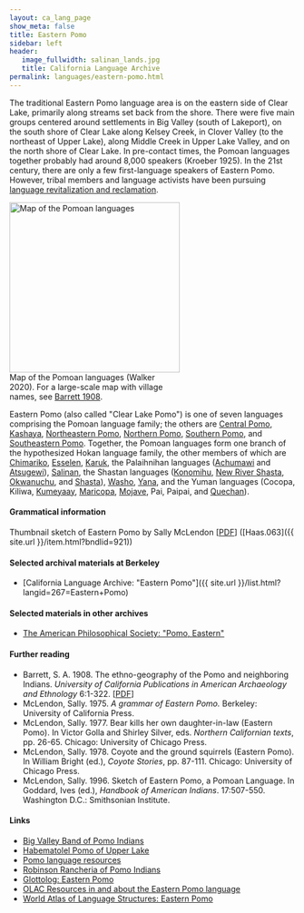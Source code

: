 ```yaml
---
layout: ca_lang_page
show_meta: false
title: Eastern Pomo
sidebar: left
header:
   image_fullwidth: salinan_lands.jpg
   title: California Language Archive
permalink: languages/eastern-pomo.html
---
```


The traditional Eastern Pomo language area is on the eastern side of Clear Lake, primarily along streams set back from the shore. There were five main groups centered around settlements in Big Valley (south of Lakeport), on the south shore of Clear Lake along Kelsey Creek, in Clover Valley (to the northeast of Upper Lake), along Middle Creek in Upper Lake Valley, and on the north shore of Clear Lake. In pre-contact times, the Pomoan languages together probably had around 8,000 speakers (Kroeber 1925). In the 21st century, there are only a few first-language speakers of Eastern Pomo. However, tribal members and language activists have been pursuing [language revitalization and reclamation](https://www.nijc.org/pdfs/CENY/CENY%20Pomo%20Language%20Curriculum%20Development%202013.pdf).

<div class="image fit right" style="width: 300px;">
<img alt="Map of the Pomoan languages" src="{{ site.urlimg }}pomoan-languages-map-small.jpg" width="300px"/>
<div class="caption">
Map of the Pomoan languages (Walker 2020). For a large-scale map with village names, see <a href="https://berkeley.box.com/v/pomoan-languages-map">Barrett 1908</a>.
</div>
</div>

Eastern Pomo (also called "Clear Lake Pomo") is one of seven languages comprising the Pomoan language family; the others are [Central Pomo](central-pomo.html), [Kashaya](kashaya.html), [Northeastern Pomo](northeastern-pomo.html), [Northern Pomo](northern-pomo.html), [Southern Pomo](southern-pomo.html), and [Southeastern Pomo](southeastern-pomo.html). Together, the Pomoan languages form one branch of the hypothesized Hokan language family, the other members of which are [Chimariko](chimariko.html), [Esselen](esselen.html), [Karuk](karuk.html), the Palaihnihan languages ([Achumawi](achumawi.html) and [Atsugewi](atsugewi.html)), [Salinan](salinan.html), the Shastan languages ([Konomihu](konomihu.html), [New River Shasta](new-river-shasta.html), [Okwanuchu](okwanuchu.html), and [Shasta](shasta.html)), [Washo](washo.html), [Yana](yana.html), and the Yuman languages (Cocopa, Kiliwa, [Kumeyaay](kumeyaay.html), [Maricopa](maricopa.html), [Mojave](mojave.html), Pai, Paipai, and [Quechan](quechan.html)).

#### Grammatical information

Thumbnail sketch of Eastern Pomo by Sally McLendon [[PDF](https://berkeley.box.com/v/sketch-eastern-pomo)] ([Haas.063]({{ site.url }}/item.html?bndlid=921))

#### Selected archival materials at Berkeley

* [California Language Archive: "Eastern Pomo"]({{ site.url }}/list.html?langid=267=Eastern+Pomo)

#### Selected materials in other archives

* [The American Philosophical Society: "Pomo, Eastern"](https://indigenousguide.amphilsoc.org/search?f%5B0%5D=guide_language_content_title%3APomo%2C%20Eastern)

#### Further reading

* Barrett, S. A. 1908. The ethno-geography of the Pomo and neighboring Indians. *University of California Publications in American Archaeology and Ethnology* 6:1-322.
[[PDF](http://digitalassets.lib.berkeley.edu/anthpubs/ucb/text/ucp006-003-004.pdf)]
* McLendon, Sally. 1975. *A grammar of Eastern Pomo.* Berkeley: University of California Press.
* McLendon, Sally. 1977. Bear kills her own daughter-in-law (Eastern Pomo). In Victor Golla and Shirley Silver, eds. *Northern Californian texts*, pp. 26-65. Chicago: University of Chicago Press.
* McLendon, Sally. 1978. Coyote and the ground squirrels (Eastern Pomo). In William Bright (ed.), *Coyote Stories*, pp. 87-111. Chicago: University of Chicago Press.
* McLendon, Sally. 1996. Sketch of Eastern Pomo, a Pomoan Language. In Goddard, Ives (ed.), *Handbook of American Indians*. 17:507-550. Washington D.C.: Smithsonian Institute.

#### Links

* [Big Valley Band of Pomo Indians](https://www.bvrancheria.com/)
* [Habematolel Pomo of Upper Lake](http://www.upperlakepomo.com/)
* [Pomo language resources](https://cimcc.org/education-center/pomo-language-resource/)
* [Robinson Rancheria of Pomo Indians](http://www.robinsonrancheria.org/)
* [Glottolog: Eastern Pomo](https://glottolog.org/resource/languoid/id/east2545)
* [OLAC Resources in and about the Eastern Pomo language](http://www.language-archives.org/language/peb)
* [World Atlas of Language Structures: Eastern Pomo](http://wals.info/languoid/lect/wals_code_pme)

